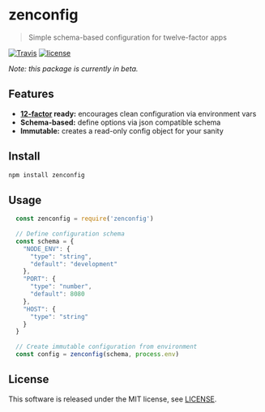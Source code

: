 # zenconfig

> Simple schema-based configuration for twelve-factor apps

[![Travis](https://img.shields.io/travis/michaelhue/zenconfig.svg?maxAge=2592000&style=flat-square)](https://travis-ci.org/michaelhue/zenconfig)
[![license](https://img.shields.io/github/license/michaelhue/zenconfig.svg?maxAge=2592000&style=flat-square)](./LICENSE)

_Note: this package is currently in beta._


## Features

- **[12-factor](http://12factor.net/config) ready:** encourages clean configuration via environment vars
- **Schema-based:** define options via json compatible schema
- **Immutable:** creates a read-only config object for your sanity 


## Install

```bash
npm install zenconfig
```


## Usage

```js
  const zenconfig = require('zenconfig')
  
  // Define configuration schema
  const schema = {
    "NODE_ENV": {
      "type": "string",
      "default": "development"
    },
    "PORT": {
      "type": "number",
      "default": 8080
    },
    "HOST": {
      "type": "string"
    }
  }
  
  // Create immutable configuration from environment
  const config = zenconfig(schema, process.env)
```


## License

This software is released under the MIT license, see [LICENSE](./LICENSE).
